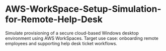 # AWS-WorkSpace-Setup-Simulation-for-Remote-Help-Desk
Simulate provisioning of a secure cloud-based Windows desktop environment using AWS WorkSpaces. Target use case: onboarding remote employees and supporting help desk ticket workflows.
